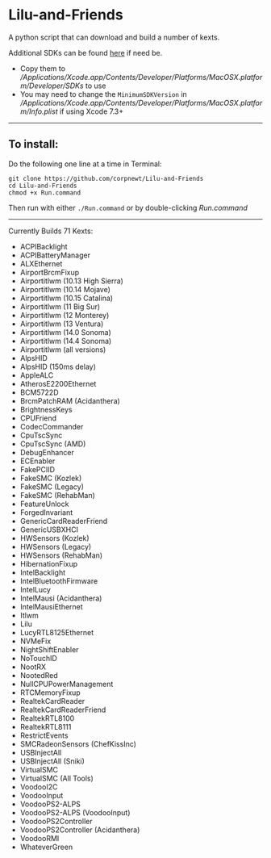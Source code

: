 # Lilu-and-Friends
A python script that can download and build a number of kexts.

Additional SDKs can be found [here](https://github.com/phracker/MacOSX-SDKs) if need be.

 * Copy them to */Applications/Xcode.app/Contents/Developer/Platforms/MacOSX.platform/Developer/SDKs* to use
 * You may need to change the `MinimumSDKVersion` in */Applications/Xcode.app/Contents/Developer/Platforms/MacOSX.platform/Info.plist* if using Xcode 7.3+

***

## To install:

Do the following one line at a time in Terminal:

    git clone https://github.com/corpnewt/Lilu-and-Friends
    cd Lilu-and-Friends
    chmod +x Run.command
    
Then run with either `./Run.command` or by double-clicking *Run.command*

***

Currently Builds 71 Kexts:

* ACPIBacklight
* ACPIBatteryManager
* ALXEthernet
* AirportBrcmFixup
* Airportitlwm (10.13 High Sierra)
* Airportitlwm (10.14 Mojave)
* Airportitlwm (10.15 Catalina)
* Airportitlwm (11 Big Sur)
* Airportitlwm (12 Monterey)
* Airportitlwm (13 Ventura)
* Airportitlwm (14.0 Sonoma)
* Airportitlwm (14.4 Sonoma)
* Airportitlwm (all versions)
* AlpsHID
* AlpsHID (150ms delay)
* AppleALC
* AtherosE2200Ethernet
* BCM5722D
* BrcmPatchRAM (Acidanthera)
* BrightnessKeys
* CPUFriend
* CodecCommander
* CpuTscSync
* CpuTscSync (AMD)
* DebugEnhancer
* ECEnabler
* FakePCIID
* FakeSMC (Kozlek)
* FakeSMC (Legacy)
* FakeSMC (RehabMan)
* FeatureUnlock
* ForgedInvariant
* GenericCardReaderFriend
* GenericUSBXHCI
* HWSensors (Kozlek)
* HWSensors (Legacy)
* HWSensors (RehabMan)
* HibernationFixup
* IntelBacklight
* IntelBluetoothFirmware
* IntelLucy
* IntelMausi (Acidanthera)
* IntelMausiEthernet
* Itlwm
* Lilu
* LucyRTL8125Ethernet
* NVMeFix
* NightShiftEnabler
* NoTouchID
* NootRX
* NootedRed
* NullCPUPowerManagement
* RTCMemoryFixup
* RealtekCardReader
* RealtekCardReaderFriend
* RealtekRTL8100
* RealtekRTL8111
* RestrictEvents
* SMCRadeonSensors (ChefKissInc)
* USBInjectAll
* USBInjectAll (Sniki)
* VirtualSMC
* VirtualSMC (All Tools)
* VoodooI2C
* VoodooInput
* VoodooPS2-ALPS
* VoodooPS2-ALPS (VoodooInput)
* VoodooPS2Controller
* VoodooPS2Controller (Acidanthera)
* VoodooRMI
* WhateverGreen
